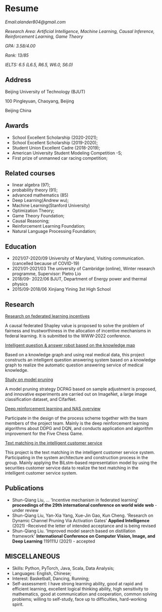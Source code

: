 # Resume

_Email:alander804@gmail.com_

_Research Area: Artificial Intelligence, Machine Learning, Causal Inference, Reinforcement Learning, Game Theory_

_GPA: 3.58/4.00_

_Rank: 13/85_

_IELTS: 6.5 (L6.5, R6.5, W6.0, S6.0)_


## Address

Beijing University of Technology (BJUT)

100 Pingleyuan, Chaoyang, Beijing

Beijing China

## Awards
- School Excellent Scholarship (2020-2021); 
- School Excellent Scholarship (2019-2020); 
- Student Union Excellent Cadre (2018-2019);
- American University Student Modeling Competition -S;
- First prize of unmanned car racing competition;

## Related courses
- linear algebra (97); 
- probability theory (91);
- advanced mathematics (85)
- Deep Learning(Andrew wu);
- Machine Learning(Stanford University)
- Optimization Theory; 
- Game Theory Foundation; 
- Causal Reasoning; 
- Reinforcement Learning Foundation; 
- Natural Language Processing Foundation;

## Education
- 2021/07-2020/09 University of Maryland, Visiting communication. (cancelled because of COVID-19)
- 2021/01-2021/03 The university of Cambridge (online), Winter research programme, Supervisor: Pietro Lio
- 2018/09- 2022/06 BJUT, Department of Energy power and thermal physics
- 2015/09-2018/06 Xinjiang Yining 3st High School

## Research
[Research on federated learning incentives](https://github.com/Jonas-star804/causal_shapley_value.github.io.git)

A causal federated Shapley value is proposed to solve the problem of fairness and trustworthiness in the allocation of incentive mechanisms in federal learning. It is submitted to the WWW-2022 conference.

[Intelligent question & answer robot based on the knowledge map](https://github.com/Jonas-star804/answer-robot_based_on_the_knowledge_map.github.io.git)

Based on a knowledge graph and using real medical data, this project constructs an intelligent question answering system based on a knowledge graph to realize the automatic question answering service of medical knowledge.

[Study on model pruning](https://github.com/Jonas-star804/DCPAG.git)

A model pruning strategy DCPAG based on sample adjustment is proposed, and innovative experiments are carried out on ImageNet, a large image classification dataset, and CifarNet. 

[Deep reinforcement learning and NAS overview](https://github.com/Jonas-star804/wuziqi.github.io.git)

Participate in the design of the process scheme together with the team members of the project team. Mainly is the deep reinforcement learning algorithms about DDPG and DQN, and conducts application and algorithm improvement for the Five Chess Game.

[Text matching in the intelligent customer service](https://github.com/Jonas-star804/Text_matching-.github.io.git)

This project is the text matching in the intelligent customer service system. Participating in the system architecture and construction process in the group. Mainly applying the BiLstm-based representation model by using the securities customer service data to realize the text matching in the intelligent customer service system.



## Publications
- Shun-Qiang Liu, ... 'Incentive mechanism in federated learning' **proceedings of the 29th international conference on world wide web** - under review
- Shun-Qiang Liu, Yan-Xia Yang, Xue-Jin Gao, Kun Cheng. 'Research on Dynamic Channel Pruning Via Activation Gates'  **Applied Intelligence** (2021) -Received the letter of intended acceptance and is being revised
- Shun-Qiang Liu. 'Improved model search based on distillation framework' **International Conference on Computer Vision, Image, and Deep Learning** 119111U (2021) - accepted


## MISCELLANEOUS
- Skills: Python, PyTorch, Java, Scala, Data Analysis;
- Languages: English, Chinese; 
- Interest: Basketball, Dancing, Running;
- Self-assessment: I have strong learning ability, good at rapid and efficient learning, excellent logical thinking ability, high sensitivity to mathematics, good at communication and cooperation, common solving problems; willing to self-study, face up to difficulties, hard-working spirit.

